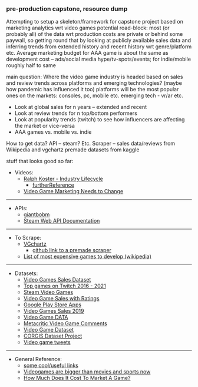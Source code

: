 ### pre-production capstone, resource dump

Attempting to setup a skeleton/framework for capstone project based on marketing analytics wrt video games
potential road-block: most (or probably all) of the data wrt production costs are private or behind some paywall, so getting round that by looking at publicly available 
sales data and inferring trends from extended history and recent history wrt genre/platform etc.
Average marketing budget for AAA game is about the same as development cost – ads/social media hype/tv-spots/events; for indie/mobile roughly half to same

main question: Where the video game industry is headed based on sales and review trends across platforms and emerging technologies? (maybe how pandemic has influenced it too) 
platforms will be the most popular ones on the markets: consoles, pc, mobile etc.
emerging tech - vr/ar etc. 

- Look at global sales for n years – extended and recent
- Look at review trends for n top/bottom performers
- Look at popularity trends (twitch) to see how influencers are affecting the market or vice-versa
- AAA games vs. mobile vs. indie

How to get data?
API – steam? Etc.
Scraper – sales data/reviews from Wikipedia and vgchartz
premade datasets from kaggle

stuff that looks good so far:
- Videos:
  - [Ralph Koster - Industry Lifecycle](https://www.youtube.com/watch?v=LRSakzs-d-I&ab_channel=GameDailyConnect)
    - [furtherReference](https://www.raphkoster.com/games/presentations/industry-lifecycles/)
  - [Video Game Marketing Needs to Change](https://www.youtube.com/watch?v=YjQny9AC7Rg&ab_channel=Burback)
--------------
- APIs:
  - [giantbobm](https://www.giantbomb.com/api/)
  - [Steam Web API Documentation](https://steamcommunity.com/dev)
--------------
- To Scrape: 
  - [VGchartz](https://www.vgchartz.com/analysis/platform_totals/Hardware/NA/)
    - [github link to a premade scraper](https://github.com/GregorUT/vgchartzScrape)
  - [List of most expensive games to develop (wikipedia)](https://en.wikipedia.org/wiki/List_of_most_expensive_video_games_to_develop#cite_note-CP2077-Dev-3)
---------------
- Datasets:
  - [Video Games Sales Dataset](https://www.kaggle.com/sidtwr/videogames-sales-dataset?select=PS4_GamesSales.csv)
  - [Top games on Twitch 2016 - 2021](https://www.kaggle.com/rankirsh/evolution-of-top-games-on-twitch)
  - [Steam Video Games](https://www.kaggle.com/tamber/steam-video-games/data)
  - [Video Game Sales with Ratings](https://www.kaggle.com/rush4ratio/video-game-sales-with-ratings)
  - [Google Play Store Apps](https://www.kaggle.com/lava18/google-play-store-apps)
  - [Video Games Sales 2019](https://www.kaggle.com/ashaheedq/video-games-sales-2019?select=vgsales-12-4-2019.csv)
  - [Video Game DATA](https://www.kaggle.com/juttugarakesh/video-game-data)
  - [Metacritic Video Game Comments](https://www.kaggle.com/dahlia25/metacritic-video-game-comments)
  - [Video Game Dataset](https://www.kaggle.com/jummyegg/rawg-game-dataset)
  - [CORGIS Dataset Project](https://corgis-edu.github.io/corgis/csv/video_games/)
  - [Video game tweets](https://www.kaggle.com/adimanz/video-game-tweets)

----------------
- General Reference:
  - [some cool/useful links](https://project-awesome.org/leomaurodesenv/game-datasets)
  - [Videogames are bigger than movies and sports now](https://www.marketwatch.com/story/videogames-are-a-bigger-industry-than-sports-and-movies-combined-thanks-to-the-pandemic-11608654990)
  - [How Much Does It Cost To Market A Game?](https://www.alistdaily.com/strategy/cost-of-marketing-games-steve-fowler-alist-games/)
